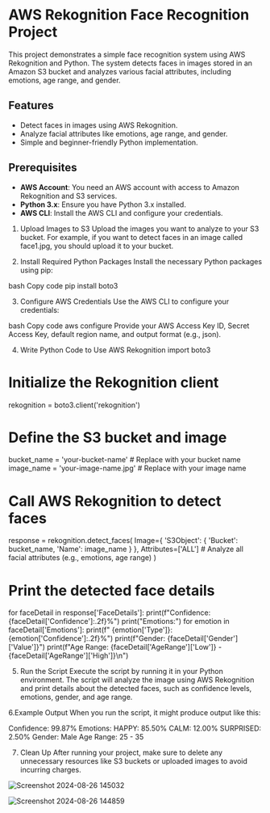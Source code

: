 # AWS Rekognition Face Recognition Project

This project demonstrates a simple face recognition system using AWS Rekognition and Python. The system detects faces in images stored in an Amazon S3 bucket and analyzes various facial attributes, including emotions, age range, and gender.

## Features

- Detect faces in images using AWS Rekognition.
- Analyze facial attributes like emotions, age range, and gender.
- Simple and beginner-friendly Python implementation.

## Prerequisites

- **AWS Account**: You need an AWS account with access to Amazon Rekognition and S3 services.
- **Python 3.x**: Ensure you have Python 3.x installed.
- **AWS CLI**: Install the AWS CLI and configure your credentials.

1. Upload Images to S3
Upload the images you want to analyze to your S3 bucket. For example, if you want to detect faces in an image called face1.jpg, you should upload it to your bucket.


2. Install Required Python Packages
Install the necessary Python packages using pip:

bash
Copy code
pip install boto3

3. Configure AWS Credentials
Use the AWS CLI to configure your credentials:

bash
Copy code
aws configure
Provide your AWS Access Key ID, Secret Access Key, default region name, and output format (e.g., json).

4. Write Python Code to Use AWS Rekognition
import boto3

# Initialize the Rekognition client
rekognition = boto3.client('rekognition')

# Define the S3 bucket and image
bucket_name = 'your-bucket-name'  # Replace with your bucket name
image_name = 'your-image-name.jpg'  # Replace with your image name

# Call AWS Rekognition to detect faces
response = rekognition.detect_faces(
    Image={
        'S3Object': {
            'Bucket': bucket_name,
            'Name': image_name
        }
    },
    Attributes=['ALL']  # Analyze all facial attributes (e.g., emotions, age range)
)

# Print the detected face details
for faceDetail in response['FaceDetails']:
    print(f"Confidence: {faceDetail['Confidence']:.2f}%")
    print("Emotions:")
    for emotion in faceDetail['Emotions']:
        print(f"  {emotion['Type']}: {emotion['Confidence']:.2f}%")
    print(f"Gender: {faceDetail['Gender']['Value']}")
    print(f"Age Range: {faceDetail['AgeRange']['Low']} - {faceDetail['AgeRange']['High']}\n")

5. Run the Script
Execute the script by running it in your Python environment. The script will analyze the image using AWS Rekognition and print details about the detected faces, such as confidence levels, emotions, gender, and age range.

6.Example Output
When you run the script, it might produce output like this:

Confidence: 99.87%
Emotions:
  HAPPY: 85.50%
  CALM: 12.00%
  SURPRISED: 2.50%
Gender: Male
Age Range: 25 - 35

7. Clean Up
After running your project, make sure to delete any unnecessary resources like S3 buckets or uploaded images to avoid incurring charges.



![Screenshot 2024-08-26 145032](https://github.com/user-attachments/assets/280d2949-2142-45d2-8b5e-fb19e5a42931)

![Screenshot 2024-08-26 144859](https://github.com/user-attachments/assets/0948a2d2-bf94-46c5-bc14-a916a019cf06)



